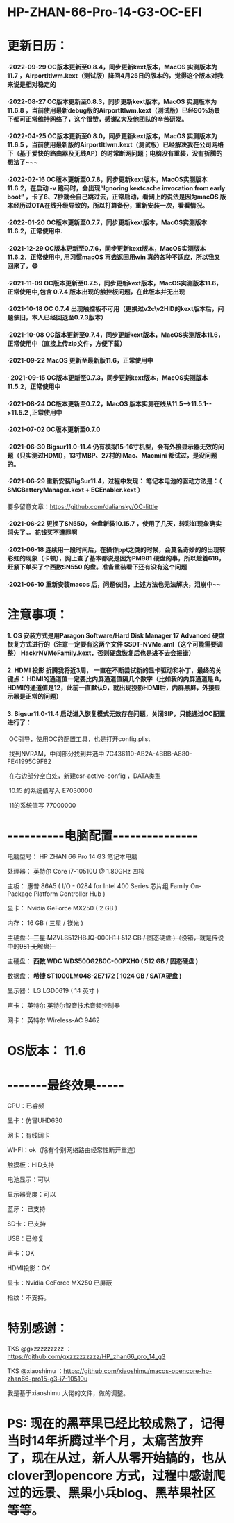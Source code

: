 # HP-ZHAN-66-Pro-14-G3-OC-EFI



# 更新日历：

#### ·2022-09-29 OC版本更新至0.8.4，同步更新kext版本，MacOS 实测版本为11.7 ，AirportItlwm.kext（测试版）降回4月25日的版本的，觉得这个版本对我来说是相对稳定的

#### ·2022-08-27 OC版本更新至0.8.3，同步更新kext版本，MacOS 实测版本为11.6.8 ，当前使用最新debug版的AirportItlwm.kext（测试版）已经90%场景下都可正常维持网络了，这个很赞，感谢Z大及他团队的辛苦研发。

#### ·2022-04-25 OC版本更新至0.8.0，同步更新kext版本，MacOS 实测版本为11.6.5 ，当前使用最新版的AirportItlwm.kext（测试版）已经解决我在公司网络下（基于爱快的路由器及无线AP）的时常断网问题；电脑没有重装，没有折腾的想法了~~~

####  ·2022-02-16 OC版本更新至0.7.8，同步更新kext版本，MacOS实测版本11.6.2，在启动 -v 跑码时，会出现“Ignoring kextcache invocation from early boot” ，卡了6、7秒就会自己跳过去，正常启动，看网上的说法是因为macOS 版本经历过OTA在线升级导致的，所以打算备份，重新安装一次，看看情况。

####  ·2022-01-20 OC版本更新至0.7.7，同步更新kext版本，MacOS实测版本11.6.2，正常使用中.

####  ·2021-12-29 OC版本更新至0.7.6，同步更新kext版本，MacOS实测版本11.6.2，正常使用中, 用习惯macOS 再去返回用win 真的各种不适应，所以我又回来了，😄

#### ·2021-11-09 OC版本更新至0.7.5，同步更新kext版本，MacOS实测版本11.6，正常使用中,包含 0.7.4 版本出现的触控板问题，在此版本并无出现

#### ·2021-10-18 OC 0.7.4 出现触控板不可用（更换过v2c\v2HID的kext版本后，问题依旧，本人已经回退至0.7.3版本）

#### ·2021-10-08 OC版本更新至0.7.4，同步更新kext版本，MacOS实测版本11.6，正常使用中（直接上传zip文件，方便下载）

#### ·2021-09-22 MacOS 更新至最新版11.6，正常使用中 

#### · 2021-09-15 OC版本更新至0.7.3，同步更新kext版本，MacOS实测版本11.5.2，正常使用中

#### ·2021-08-24 OC版本更新至0.7.2，MacOS 版本实测在线从11.5-->11.5.1-->11.5.2 ,正常使用中

#### ·2021-07-02 OC版本更新至0.7.0

#### ·2021-06-30 Bigsur11.0-11.4 仍有模拟15-16寸机型，会有外接显示器无效的问题（只实测过HDMI），13寸MBP、27村的iMac、Macmini 都试过，是没问题的。

#### ·2021-06-29 重新安装BigSur11.4，过程中发现： 笔记本电池的驱动方法是：（ SMCBatteryManager.kext + ECEnabler.kext ）
要多留意文章：https://github.com/daliansky/OC-little

#### ·2021-06-22 更换了SN550，全盘新装10.15.7 ，使用了几天，转彩虹现象确实消失了。。花钱买不遭罪啊

#### ·2021-06-18 连续用一段时间后，在操作ppt之类的时候，会莫名奇妙的的出现转彩虹的现象（卡顿），网上查了基本都说是因为PM981 硬盘的事，所以趁着618，赶紧下单买了个西数SN550 的盘。准备重装看下还有没有这个问题

#### ·2021-06-10 重新安装macos 后，问题依旧，上述方法也无法解决，泪崩中~~

# 注意事项：
####  1. OS 安装方式是用Paragon Software/Hard Disk Manager 17 Advanced 硬盘恢复方式进行的（注意一定要有这两个文件 SSDT-NVMe.aml（这个可能需要调整） HackrNVMeFamily.kext，否则硬盘恢复后也是进不去会报错）

####  2. HDMI 投影 折腾我将近3周， 一直在不断尝试新的显卡驱动和补丁，最终的关键点： HDMI的通道值一定要比内屏通道值隔几个数字（比如我的内屏通道是 8，HDMI的通道值是12，此前一直默认9，就出现投影HDMI后，内屏黑屏，外接显示器是正常的问题）

#### 3. Bigsur11.0-11.4  启动进入恢复模式无效存在问题，关闭SIP，只能通过OC配置进行了：

​    OC引导，使用OC的配置工具，也是打开config.plist

​	找到NVRAM，中间部分找到并选中 7C436110-AB2A-4BBB-A880-FE41995C9F82

​	在右边部分空白处，新建csr-active-config ，DATA类型

​	10.15 的系统值写入 E7030000

​	11的系统值写 77000000

# ----------电脑配置---------------
  电脑型号：            HP ZHAN 66 Pro 14 G3 笔记本电脑

  处理器：              英特尔 Core i7-10510U @ 1.80GHz 四核

  主板：                惠普 86A5 ( I/O - 0284 for Intel 400 Series 芯片组 Family On-Package Platform Controller Hub )

  显卡：                Nvidia GeForce MX250 ( 2 GB )

  内存：                16 GB ( 三星 / 镁光 )

  ~~主硬盘：              三星 MZVLB512HBJQ-000H1 ( 512 GB / 固态硬盘 )（没错，就是传说中的981 无解盘）~~

  主硬盘：              **西数 WDC WDS500G2B0C-00PXH0 ( 512 GB / 固态硬盘 )**

  数据盘：              **希捷 ST1000LM048-2E7172 ( 1024 GB / SATA硬盘 )**

  显示器：              LG LGD0619 ( 14 英寸  )

  声卡：                英特尔 英特尔智音技术音频控制器

  网卡：                英特尔 Wireless-AC 9462

  # OS版本：            11.6 


#  -------最终效果-----

  CPU：已睿频

  显卡：仿冒UHD630

  网卡：有线网卡

  WI-FI：ok（除有个别网络路由经常性断开重连）

  触摸板：HID支持

  电池显示：可以

  显示器亮度：可以

  蓝牙： 已支持

  SD卡：已支持

  USB：已修复

  声卡：OK

  HDMI投影：OK

显卡：Nvidia GeForce MX250 已屏蔽

指纹：不支持。


# 特别感谢：

   TKS @gxzzzzzzzzz  ：https://github.com/gxzzzzzzzzz/HP_zhan66_pro_14_g3     

   TKS @xiaoshimu ：https://github.com/xiaoshimu/macos-opencore-hp-zhan66-pro15-g3-i7-10510u
    
   我是基于xiaoshimu 大佬的文件，做的调整。
# PS: 现在的黑苹果已经比较成熟了，记得当时14年折腾过半个月，太痛苦放弃了，现在从过，新人从零开始搞的，也从clover到opencore 方式，过程中感谢爬过的远景、黑果小兵blog、黑苹果社区等等。

